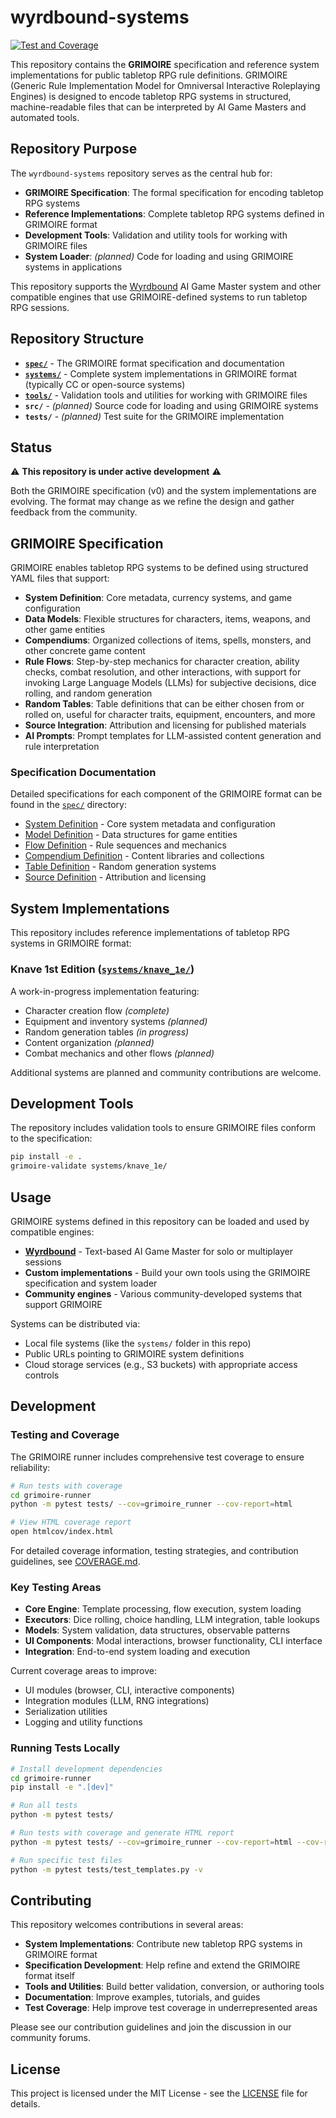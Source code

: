 # wyrdbound-systems

[![Test and Coverage](https://github.com/wyrdbound/wyrdbound-systems/actions/workflows/test-and-coverage.yml/badge.svg)](https://github.com/wyrdbound/wyrdbound-systems/actions/workflows/test-and-coverage.yml)

This repository contains the **GRIMOIRE** specification and reference system implementations for public tabletop RPG rule definitions. GRIMOIRE (Generic Rule Implementation Model for Omniversal Interactive Roleplaying Engines) is designed to encode tabletop RPG systems in structured, machine-readable files that can be interpreted by AI Game Masters and automated tools.

## Repository Purpose

The `wyrdbound-systems` repository serves as the central hub for:

- **GRIMOIRE Specification**: The formal specification for encoding tabletop RPG systems
- **Reference Implementations**: Complete tabletop RPG systems defined in GRIMOIRE format
- **Development Tools**: Validation and utility tools for working with GRIMOIRE files
- **System Loader**: _(planned)_ Code for loading and using GRIMOIRE systems in applications

This repository supports the [Wyrdbound](https://github.com/wyrdbound/wyrdbound) AI Game Master system and other compatible engines that use GRIMOIRE-defined systems to run tabletop RPG sessions.

## Repository Structure

- **[`spec/`](spec/)** - The GRIMOIRE format specification and documentation
- **[`systems/`](systems/)** - Complete system implementations in GRIMOIRE format (typically CC or open-source systems)
- **[`tools/`](tools/)** - Validation tools and utilities for working with GRIMOIRE files
- **`src/`** - _(planned)_ Source code for loading and using GRIMOIRE systems
- **`tests/`** - _(planned)_ Test suite for the GRIMOIRE implementation

## Status

⚠️ **This repository is under active development** ⚠️

Both the GRIMOIRE specification (v0) and the system implementations are evolving. The format may change as we refine the design and gather feedback from the community.

## GRIMOIRE Specification

GRIMOIRE enables tabletop RPG systems to be defined using structured YAML files that support:

- **System Definition**: Core metadata, currency systems, and game configuration
- **Data Models**: Flexible structures for characters, items, weapons, and other game entities
- **Compendiums**: Organized collections of items, spells, monsters, and other concrete game content
- **Rule Flows**: Step-by-step mechanics for character creation, ability checks, combat resolution, and other interactions, with support for invoking Large Language Models (LLMs) for subjective decisions, dice rolling, and random generation
- **Random Tables**: Table definitions that can be either chosen from or rolled on, useful for character traits, equipment, encounters, and more
- **Source Integration**: Attribution and licensing for published materials
- **AI Prompts**: Prompt templates for LLM-assisted content generation and rule interpretation

### Specification Documentation

Detailed specifications for each component of the GRIMOIRE format can be found in the [`spec/`](spec/) directory:

- [System Definition](spec/system_spec.md) - Core system metadata and configuration
- [Model Definition](spec/model_spec.md) - Data structures for game entities
- [Flow Definition](spec/flow_spec.md) - Rule sequences and mechanics
- [Compendium Definition](spec/compendium_spec.md) - Content libraries and collections
- [Table Definition](spec/table_spec.md) - Random generation systems
- [Source Definition](spec/source_spec.md) - Attribution and licensing

## System Implementations

This repository includes reference implementations of tabletop RPG systems in GRIMOIRE format:

### **Knave 1st Edition** ([`systems/knave_1e/`](systems/knave_1e/))

A work-in-progress implementation featuring:

- Character creation flow _(complete)_
- Equipment and inventory systems _(planned)_
- Random generation tables _(in progress)_
- Content organization _(planned)_
- Combat mechanics and other flows _(planned)_

Additional systems are planned and community contributions are welcome.

## Development Tools

The repository includes validation tools to ensure GRIMOIRE files conform to the specification:

```bash
pip install -e .
grimoire-validate systems/knave_1e/
```

## Usage

GRIMOIRE systems defined in this repository can be loaded and used by compatible engines:

- **[Wyrdbound](https://github.com/wyrdbound/wyrdbound)** - Text-based AI Game Master for solo or multiplayer sessions
- **Custom implementations** - Build your own tools using the GRIMOIRE specification and system loader
- **Community engines** - Various community-developed systems that support GRIMOIRE

Systems can be distributed via:

- Local file systems (like the `systems/` folder in this repo)
- Public URLs pointing to GRIMOIRE system definitions
- Cloud storage services (e.g., S3 buckets) with appropriate access controls

## Development

### Testing and Coverage

The GRIMOIRE runner includes comprehensive test coverage to ensure reliability:

```bash
# Run tests with coverage
cd grimoire-runner
python -m pytest tests/ --cov=grimoire_runner --cov-report=html

# View HTML coverage report
open htmlcov/index.html
```

For detailed coverage information, testing strategies, and contribution guidelines, see [COVERAGE.md](COVERAGE.md).

### Key Testing Areas

- **Core Engine**: Template processing, flow execution, system loading
- **Executors**: Dice rolling, choice handling, LLM integration, table lookups
- **Models**: System validation, data structures, observable patterns
- **UI Components**: Modal interactions, browser functionality, CLI interface
- **Integration**: End-to-end system loading and execution

Current coverage areas to improve:

- UI modules (browser, CLI, interactive components)
- Integration modules (LLM, RNG integrations)
- Serialization utilities
- Logging and utility functions

### Running Tests Locally

```bash
# Install development dependencies
cd grimoire-runner
pip install -e ".[dev]"

# Run all tests
python -m pytest tests/

# Run tests with coverage and generate HTML report
python -m pytest tests/ --cov=grimoire_runner --cov-report=html --cov-report=xml

# Run specific test files
python -m pytest tests/test_templates.py -v
```

## Contributing

This repository welcomes contributions in several areas:

- **System Implementations**: Contribute new tabletop RPG systems in GRIMOIRE format
- **Specification Development**: Help refine and extend the GRIMOIRE format itself
- **Tools and Utilities**: Build better validation, conversion, or authoring tools
- **Documentation**: Improve examples, tutorials, and guides
- **Test Coverage**: Help improve test coverage in underrepresented areas

Please see our contribution guidelines and join the discussion in our community forums.

## License

This project is licensed under the MIT License - see the [LICENSE](LICENSE) file for details.

